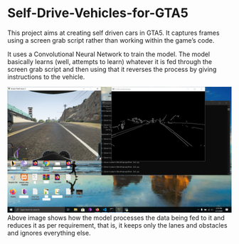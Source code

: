 # Self-Drive-Vehicles-for-GTA5
This project aims at creating self driven cars in GTA5. It captures frames using a screen grab script rather than working within the game’s code.

It uses a Convolutional Neural Network to train the model. The model basically learns (well, attempts to learn) whatever it is fed through the screen grab script and then using that it reverses the process by giving instructions to the vehicle. 

![Lane-processing](https://raw.githubusercontent.com/akarshroot/Self-Drive-Vehicles-for-GTA5/main/lanesuccess%20-%20Copy.png)
Above image shows how the model processes the data being fed to it and reduces it as per requirement, that is, it keeps only the lanes and obstacles and ignores everything else.
